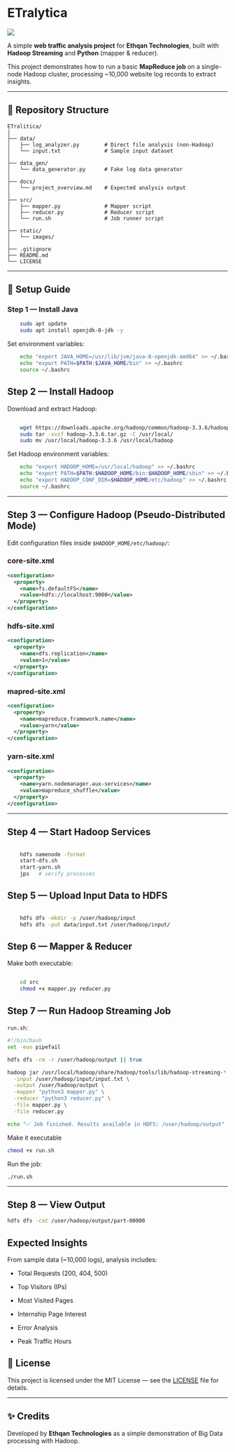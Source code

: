 # ETralytica
![](static/images/logo.png)

A simple **web traffic analysis project** for **Ethqan Technologies**, built with **Hadoop Streaming** and **Python** (mapper & reducer).  

This project demonstrates how to run a basic **MapReduce job** on a single-node Hadoop cluster, processing ~10,000 website log records to extract insights.

---

## 📂 Repository Structure
```text
ETralitica/
│
├── data/
│   ├── log_analyzer.py        # Direct file analysis (non-Hadoop)
│   └── input.txt              # Sample input dataset   
│
├── data_gen/
│   └── data_generator.py      # Fake log data generator
│
├── docs/
│   └── project_overview.md    # Expected analysis output
│
├── src/
│   ├── mapper.py              # Mapper script
│   ├── reducer.py             # Reducer script
│   └── run.sh                 # Job runner script
│
├── static/
│   └── images/
│
├── .gitignore
├── README.md
└── LICENSE
```
___
## 🚀 Setup Guide

### Step 1 — Install Java
```bash
    sudo apt update
    sudo apt install openjdk-8-jdk -y
```
Set environment variables:
```bash
    echo "export JAVA_HOME=/usr/lib/jvm/java-8-openjdk-amd64" >> ~/.bashrc
    echo "export PATH=$PATH:$JAVA_HOME/bin" >> ~/.bashrc
    source ~/.bashrc
```

## Step 2 — Install Hadoop

Download and extract Hadoop:
```bash

    wget https://downloads.apache.org/hadoop/common/hadoop-3.3.6/hadoop-3.3.6.tar.gz
    sudo tar -xvzf hadoop-3.3.6.tar.gz -C /usr/local/
    sudo mv /usr/local/hadoop-3.3.6 /usr/local/hadoop
```
Set Hadoop environment variables:
```bash
    echo "export HADOOP_HOME=/usr/local/hadoop" >> ~/.bashrc
    echo "export PATH=$PATH:$HADOOP_HOME/bin:$HADOOP_HOME/sbin" >> ~/.bashrc
    echo "export HADOOP_CONF_DIR=$HADOOP_HOME/etc/hadoop" >> ~/.bashrc
    source ~/.bashrc
```
___
## Step 3 — Configure Hadoop (Pseudo-Distributed Mode)

Edit configuration files inside `$HADOOP_HOME/etc/hadoop/`:

### core-site.xml
```xml
<configuration>
  <property>
    <name>fs.defaultFS</name>
    <value>hdfs://localhost:9000</value>
  </property>
</configuration>
```

### hdfs-site.xml
```xml
<configuration>
  <property>
    <name>dfs.replication</name>
    <value>1</value>
  </property>
</configuration>
```

### mapred-site.xml
```xml
<configuration>
  <property>
    <name>mapreduce.framework.name</name>
    <value>yarn</value>
  </property>
</configuration>
```

### yarn-site.xml
```xml
<configuration>
  <property>
    <name>yarn.nodemanager.aux-services</name>
    <value>mapreduce_shuffle</value>
  </property>
</configuration>
```
___
## Step 4 — Start Hadoop Services


```bash

    hdfs namenode -format
    start-dfs.sh
    start-yarn.sh
    jps   # verify processes
```
## Step 5 — Upload Input Data to HDFS


```bash

    hdfs dfs -mkdir -p /user/hadoop/input
    hdfs dfs -put data/input.txt /user/hadoop/input/

```

## Step 6 — Mapper & Reducer
Make both executable:

```bash

    cd src
    chmod +x mapper.py reducer.py


```
## Step 7 — Run Hadoop Streaming Job
`run.sh`:

```bash
#!/bin/bash
set -euo pipefail

hdfs dfs -rm -r /user/hadoop/output || true

hadoop jar /usr/local/hadoop/share/hadoop/tools/lib/hadoop-streaming-*.jar \
  -input /user/hadoop/input/input.txt \
  -output /user/hadoop/output \
  -mapper "python3 mapper.py" \
  -reducer "python3 reducer.py" \
  -file mapper.py \
  -file reducer.py

echo "✅ Job finished. Results available in HDFS: /user/hadoop/output"

```
Make it executable

```bash
chmod +x run.sh
```
Run the job:
```
./run.sh
```
___
## Step 8 — View Output
```bash
hdfs dfs -cat /user/hadoop/output/part-00000
```
## Expected Insights

From sample data (~10,000 logs), analysis includes:

- Total Requests (200, 404, 500)

- Top Visitors (IPs)

- Most Visited Pages

- Internship Page Interest

- Error Analysis

- Peak Traffic Hours

## 📜 License

This project is licensed under the MIT License — see the [LICENSE](LICENSE) file for details.

---

## ✨ Credits

Developed by **Ethqan Technologies** as a simple demonstration of Big Data processing with Hadoop.
